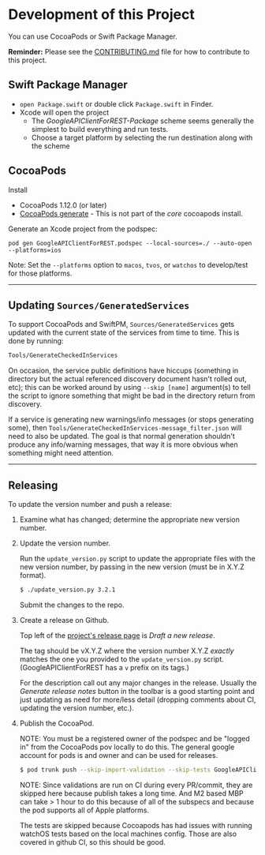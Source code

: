 # Development of this Project

You can use CocoaPods or Swift Package Manager.

**Reminder:** Please see the
[CONTRIBUTING.md](https://github.com/google/google-api-objectivec-client-for-rest/blob/main/CONTRIBUTING.md)
file for how to contribute to this project.

## Swift Package Manager

* `open Package.swift` or double click `Package.swift` in Finder.
* Xcode will open the project
  * The _GoogleAPIClientForREST-Package_ scheme seems generally the simplest to
    build everything and run tests.
  * Choose a target platform by selecting the run destination along with the scheme

## CocoaPods

Install
  * CocoaPods 1.12.0 (or later)
  * [CocoaPods generate](https://github.com/square/cocoapods-generate) - This is
    not part of the _core_ cocoapods install.

Generate an Xcode project from the podspec:

```
pod gen GoogleAPIClientForREST.podspec --local-sources=./ --auto-open --platforms=ios
```

Note: Set the `--platforms` option to `macos`, `tvos`, or `watchos` to
develop/test for those platforms.

---

## Updating `Sources/GeneratedServices`

To support CocoaPods and SwiftPM, `Sources/GeneratedServices` gets updated with
the current state of the services from time to time. This is done by running:

```sh
Tools/GenerateCheckedInServices
```

On occasion, the service public definitions have hiccups (something in directory
but the actual referenced discovery document hasn't rolled out, etc); this can
be worked around by using `--skip [name]` argument(s) to tell the script to
ignore something that might be bad in the directory return from discovery.

If a service is generating new warnings/info messages (or stops generating
some), then `Tools/GenerateCheckedInServices-message_filter.json` will need to
also be updated. The goal is that normal generation shouldn't produce any
info/warning messages, that way it is more obvious when something might need
attention.

---

## Releasing

To update the version number and push a release:

1.  Examine what has changed; determine the appropriate new version number.

1.  Update the version number.

    Run the `update_version.py` script to update the appropriate files with the
    new version number, by passing in the new version (must be in X.Y.Z format).

    ```sh
    $ ./update_version.py 3.2.1
    ```

    Submit the changes to the repo.

1.  Create a release on Github.

    Top left of the [project's release page](https://github.com/google/google-api-objectivec-client-for-rest/releases)
    is _Draft a new release_.

    The tag should be vX.Y.Z where the version number X.Y.Z _exactly_ matches
    the one you provided to the `update_version.py` script. (GoogleAPIClientForREST
    has a `v` prefix on its tags.)

    For the description call out any major changes in the release. Usually the
    _Generate release notes_ button in the toolbar is a good starting point and
    just updating as need for more/less detail (dropping comments about CI,
    updating the version number, etc.).

1.  Publish the CocoaPod.

    NOTE: You must be a registered owner of the podspec and be "logged in" from
    the CocoaPods pov locally to do this. The general google account for pods is
    and owner and can be used for releases.

    ```sh
    $ pod trunk push --skip-import-validation --skip-tests GoogleAPIClientForREST.podspec
    ```

    NOTE: Since validations are run on CI during every PR/commit, they are skipped here
    because publish takes a long time. And M2 based MBP can take > 1 hour to do this
    because of all of the subspecs and because the pod supports all of Apple platforms.
    
    The tests are skipped because Cocoapods has had issues with running watchOS tests
    based on the local machines config. Those are also covered in github CI, so this
    should be good.
